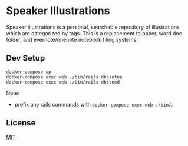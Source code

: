# Speaker Illustrations

Speaker illustrations is a personal, searchable repository of illustrations which are categorized by tags. This is a replacement to paper, word doc folder, and evernote/onenote notebook filing systems.

## Dev Setup

```
docker-compose up
docker-compose exec web ./bin/rails db:setup
docker-compose exec web ./bin/rails db:seed
```

Note: 
- prefix any rails commands with `docker-compose exec web ./bin/`.

## License

[MIT](LICENSE.md)
